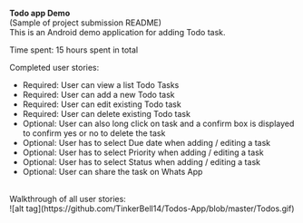 <b>Todo app Demo</b><br>
(Sample of project submission README)
<br>
This is an Android demo application for adding Todo task.

Time spent: 15 hours spent in total

Completed user stories:
<br>
<ul>
<li>Required: User can view a list Todo Tasks</li>
<li>Required: User can add a new Todo task</li>
<li>Required: User can edit existing Todo task</li>
<li>Required: User can delete existing Todo task</li>
<li>Optional: User can also long click on task and a confirm box is displayed to confirm yes or no to delete the task</li>
<li>Optional: User has to select Due date when adding / editing a task</li>
<li>Optional: User has to select Priority when adding / editing a task</li>
<li>Optional: User has to select Status when adding / editing a task</li>
<li>Optional: User can share the task on Whats App</li>

</ul>
 <br>
 Walkthrough of all user stories:
 <br>
 ![alt tag](https://github.com/TinkerBell14/Todos-App/blob/master/Todos.gif)
